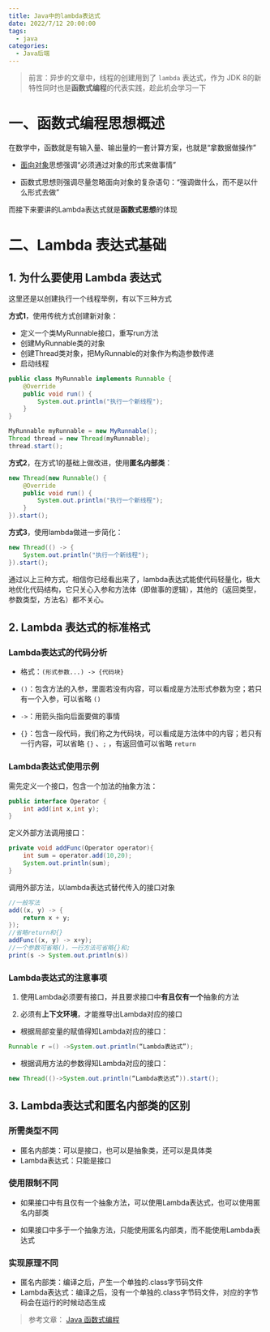 ```yaml
---
title: Java中的lambda表达式
date: 2022/7/12 20:00:00
tags: 
  - java
categories: 
  - Java后端	
---
```


> 前言：异步的文章中，线程的创建用到了 `lambda` 表达式，作为 JDK 8的新特性同时也是**函数式编程**的代表实践，趁此机会学习一下

# 一、函数式编程思想概述

在数学中，函数就是有输入量、输出量的一套计算方案，也就是“拿数据做操作”

- [面向对象](https://so.csdn.net/so/search?q=面向对象&spm=1001.2101.3001.7020)思想强调“必须通过对象的形式来做事情”

- 函数式思想则强调尽量忽略面向对象的复杂语句：“强调做什么，而不是以什么形式去做”

而接下来要讲的Lambda表达式就是**函数式思想**的体现



# 二、Lambda 表达式基础



## 1. 为什么要使用 Lambda 表达式

这里还是以创建执行一个线程举例，有以下三种方式

**方式1**，使用传统方式创建新对象：

- 定义一个类MyRunnable接口，重写run方法
- 创建MyRunnable类的对象
- 创建Thread类对象，把MyRunnable的对象作为构造参数传递
- 启动线程

```java
public class MyRunnable implements Runnable {
    @Override
    public void run() {
        System.out.println("执行一个新线程");
    }
}
```

```java
MyRunnable myRunnable = new MyRunnable();
Thread thread = new Thread(myRunnable);
thread.start();
```

**方式2**，在方式1的基础上做改进，使用**匿名内部类**：

```java
new Thread(new Runnable() {
    @Override
    public void run() {
        System.out.println("执行一个新线程");
    }
}).start();
```

**方式3**，使用lambda做进一步简化：

```java
new Thread(() -> {
    System.out.println("执行一个新线程");
}).start();
```

通过以上三种方式，相信你已经看出来了，lambda表达式能使代码轻量化，极大地优化代码结构，它只关心入参和方法体（即做事的逻辑），其他的（返回类型，参数类型，方法名）都不关心。



## 2. Lambda 表达式的标准格式

###  Lambda表达式的代码分析 

- 格式：`(形式参数...) -> {代码块}`  

- `()`：包含方法的入参，里面若没有内容，可以看成是方法形式参数为空；若只有一个入参，可以省略 `()`
- `->`：用箭头指向后面要做的事情
- `{}`：包含一段代码，我们称之为代码块，可以看成是方法体中的内容；若只有一行内容，可以省略 `{}` 、`;` ，有返回值可以省略 `return`  



### Lambda表达式使用示例

需先定义一个接口，包含一个加法的抽象方法：

```java
public interface Operator {
    int add(int x,int y);
}
```

定义外部方法调用接口：

```java
private void addFunc(Operator operator){
    int sum = operator.add(10,20);
    System.out.println(sum);
}
```

调用外部方法，以lambda表达式替代传入的接口对象

```java
//一般写法
add((x, y) -> {
    return x + y;
});
//省略return和{}
addFunc((x, y) -> x+y);
//一个参数可省略()，一行方法可省略{}和;
print(s -> System.out.println(s))  
```

 

###  Lambda表达式的注意事项

1. 使用Lambda必须要有接口，并且要求接口中**有且仅有一个**抽象的方法

2. 必须有**上下文环境**，才能推导出Lambda对应的接口

- 根据局部变量的赋值得知Lambda对应的接口：

```java
Runnable r =() ->System.out.println(“Lambda表达式”);
```


- 根据调用方法的参数得知Lambda对应的接口：

```java
new Thread(()->System.out.println(“Lambda表达式”)).start();
```



## 3. Lambda表达式和匿名内部类的区别

### 所需类型不同

- 匿名内部类：可以是接口，也可以是抽象类，还可以是具体类
- Lambda表达式：只能是接口

### 使用限制不同

- 如果接口中有且仅有一个抽象方法，可以使用Lambda表达式，也可以使用匿名内部类

- 如果接口中多于一个抽象方法，只能使用匿名内部类，而不能使用Lambda表达式

### 实现原理不同

- 匿名内部类：编译之后，产生一个单独的.class字节码文件
- Lambda表达式：编译之后，没有一个单独的.class字节码文件，对应的字节码会在运行的时候动态生成



>参考文章： [Java 函数式编程](https://blog.csdn.net/hua226/article/details/124409889?ops_request_misc=%7B%22request%5Fid%22%3A%22165742542816780366560942%22%2C%22scm%22%3A%2220140713.130102334..%22%7D&request_id=165742542816780366560942&biz_id=0&utm_medium=distribute.pc_search_result.none-task-blog-2~all~top_positive~default-1-124409889-null-null.142^v32^pc_rank_34,185^v2^control&utm_term=函数式编程&spm=1018.2226.3001.4187) 
